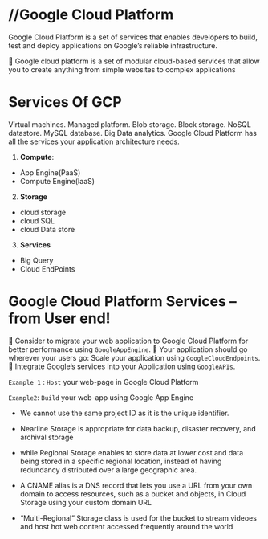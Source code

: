 # //Google Cloud Platform



Google Cloud Platform is a set of services that enables developers to build, test and deploy applications on Google’s reliable infrastructure.

 Google cloud platform is a set of modular cloud-based services that allow you to create anything from simple websites to complex applications

# Services Of GCP
Virtual machines. Managed platform. Blob storage. Block storage. NoSQL datastore. MySQL database. Big Data analytics. Google Cloud Platform has all the services your application architecture needs.
1. **Compute**:
 - App Engine(PaaS)
 - Compute Engine(IaaS)
 2. **Storage**
 - cloud storage
 - cloud SQL
 - cloud Data store

3. **Services**
 - Big Query
 - Cloud EndPoints



# Google Cloud Platform Services – from User end!


 Consider to migrate your web application to Google Cloud Platform for better performance using `GoogleAppEngine`.
 Your application should go wherever your users go: Scale your application using `GoogleCloudEndpoints`.
 Integrate Google’s services into your Application using `GoogleAPIs`.

`Example 1` : `Host` your web-page in Google Cloud Platform

`Example2`: `Build` your web-app using Google App Engine





- We cannot use the same project ID as it is the unique identifier. 

- Nearline Storage is appropriate for data backup, disaster recovery, and archival storage 

- while Regional Storage enables to store data at lower cost and data being stored in a specific regional location, instead of having
redundancy distributed over a large geographic area.

- A CNAME alias is a DNS record that lets you use a URL from your own domain to access resources, such as a bucket and objects, in Cloud Storage using your custom domain URL

- “Multi-Regional” Storage class is used for the bucket to stream videoes and host hot web
content accessed frequently around the world